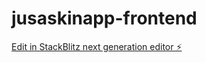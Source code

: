 # jusaskinapp-frontend

[Edit in StackBlitz next generation editor ⚡️](https://stackblitz.com/~/github.com/haseeb4091/jusaskinapp-frontend)